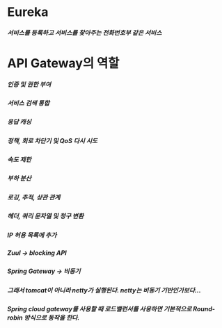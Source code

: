 # Eureka
##### 서비스를 등록하고 서비스를 찾아주는 전화번호부 같은 서비스

# API Gateway의 역할
##### 인증 및 권한 부여
##### 서비스 검색 통합
##### 응답 캐싱
##### 정책, 회로 차단기 및 QoS 다시 시도
##### 속도 제한
##### 부하 분산
##### 로깅, 추적, 상관 관계
##### 헤더, 쿼리 문자열 및 청구 변환
##### IP 허용 목록에 추가

##### Zuul -> blocking API
##### Spring Gateway -> 비동기
##### 그래서 tomcat이 아니라 netty가 실행된다. netty는 비동기 기반인가보다...

##### Spring cloud gateway를 사용할 때 로드밸런서를 사용하면 기본적으로 Round-robin 방식으로 동작을 한다.